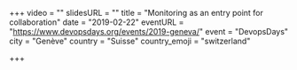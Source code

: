 +++
video = ""
slidesURL = ""
title = "Monitoring as an entry point for collaboration"
date = "2019-02-22"
eventURL = "https://www.devopsdays.org/events/2019-geneva/"
event = "DevopsDays"
city = "Genève"
country = "Suisse"
country_emoji = "switzerland"

+++

